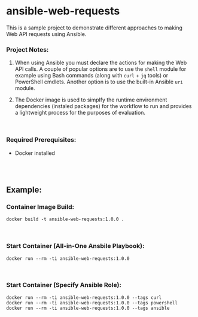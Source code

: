 # ansible-web-requests

This is a sample project to demonstrate different approaches to making Web API requests using Ansible. 

### Project Notes:

1. When using Ansible you must declare the actions for making the Web API calls. A couple of popular options are to use the `shell` module for example using Bash commands (along with `curl` + `jq` tools) or PowerShell cmdlets. Another option is to use the built-in Ansible `uri` module. 

2. The Docker image is used to simplfy the runtime environment dependencies (instaled packages) for the workflow to run and provides a lightweight process for the purposes of evaluation. 



<br>

### Required Prerequisites:
 - Docker installed

<br>
<br>

## Example:


### Container Image Build:
```
docker build -t ansible-web-requests:1.0.0 .
```

<br>


### Start Container (All-in-One Ansbile Playbook):
```
docker run --rm -ti ansible-web-requests:1.0.0
```

<br>


### Start Container (Specify Ansible Role):
```
docker run --rm -ti ansible-web-requests:1.0.0 --tags curl
docker run --rm -ti ansible-web-requests:1.0.0 --tags powershell
docker run --rm -ti ansible-web-requests:1.0.0 --tags ansible
```

